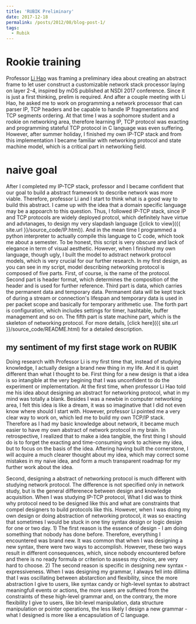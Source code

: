 ```yaml
---
title: 'RUBIK Preliminary'
date: 2017-12-18
permalink: /posts/2012/08/blog-post-1/
tags:
  - Rubik
---
```


Rookie training
======

Professor [Li Hao](http://gr.xjtu.edu.cn/web/hao.li) was framing a preliminary 
idea about creating an abstract frame to let user construct a customizable 
network stack processor laying on layer 2-4, inspired by mOS published at NSDI 
2017 conference. Since it is just a first thinking, prelim is required. And after 
a couple meeting with Li Hao, he asked me to work on programming a network processor
that can parser IP, TCP headers and be capable to handle IP fragmentations and TCP 
segments ordering. At that time I was a sophomore student and a rookie on networking area,
therefore learning IP, TCP protocol was exacting and programming stateful TCP 
protocol in C language was even suffering. However, after summer holiday, I finished my
own IP-TCP stack and from this implementation I became familiar with networking 
protocol and state machine model, which is a critical part in networking field.

naive goal
======

After I completed my IP-TCP stack, professor and I became confident that our goal 
to build a abstract framework to describe network was more viable. Therefore, 
professor Li and I start to think what is a good way to build this abstract. I came up
with the idea that a domain specific language may be a appoarch to this question. 
Thus, I followed IP-TCP stack, since IP and TCP protocols are widely deployed protcol, 
which definitely have virtue and advtanages, to design my very slapdash language
([click to view]({{ site.url }}/source_code/IP.html)). And in the mean time I programmed a python interpreter to actually 
compile this language to C code, which took me about a semester. To be honest, this 
script is very obscure and lack of elegance in term of visual aesthetic. However, 
when I finished my own language, though ugly, I built the model to adstract network 
protocol models, which is very crucial for our further research. In my first design, 
as you can see in my script, model describing networking protocol is composed of 
five parts. First, of course, is the name of the protocol. Second part is header 
format, which determines the composition of the header and is used for further 
reference. Third part is data, which carries the permanent data and temporary data.
Permanent data will be kept track of during a stream or connection's lifespan and 
temporary data is used in per packet scope and basically for temporary arithmetic 
use. The forth part is configuration, which includes settings for timer, hashtable, 
buffer management and so on. The fifth part is state machine part, which is the skeleton 
of networking protocol. For more details, [click here]({{ site.url }}/source_code/README.html) for a detailed description.

my sentiment of my first stage work on RUBIK
------

Doing research with Professor Li is my first time that, instead of studying 
knowledge, I actually design a brand new thing in my life. And it is quiet 
different than what I thought to be. First thing for a new design is that a idea 
is so intangible at the very begining that I was unconfident to do the experiment 
or implementation. At the first time, when professor Li Hao told me his idea about 
designing an abstract for networking protocol, what in my mind was totally a blank. 
Besides I was a newbie in computer networking area, I felt this idea is like a dream, 
it was so imaginative that I did not even know where should I start with. However, 
professor Li pointed me a very clear way to work on, which led me to build my own 
TCP/IP stack. Therefore as I had my basic knowledge about network, it became much 
easier to have my own abstract of network protocol in my brain. In retrospective, 
I realized that to make a idea tangible, the first thing I should do is to forget 
the exacting and time-consuming work to achieve my idea, but to focus on the basis 
of the idea. Aftering having built the cornerstone, I will acquire a much clearer 
thought about my idea, which may correct some mistakes in my naive idea, and form 
a much transparent roadmap for my further work about the idea.

Second, designing a abstract of networking protocol is much different with studying 
network protocol. The difference is not specified only in network study, but is 
the general differenece between design and knowledge acquisition. When I was studying 
IP-TCP protocol, What I did was to think why protocol need to be designed like this and 
what are constraints that compel designers to build protocols like this. However, 
when I was doing my own design or doing abstraction of networking protocol, it was 
so exacting that sometimes I would be stuck in one tiny syntax design or logic design 
for one or two day. 1) The first reason is the essence of design - I am doing something 
that nobody has done before. Therefore, everything I encountered was brand new. 
It was common that when I was designing a new syntax, there were two ways to accomplish. 
However, these two ways result in different consequences, which, since nobody encountered 
before and there is no ready formula or criterion to assess my choice, are very 
hard to choose. 2) The second reason is specific in designing new syntax - expressiveness. 
When I was designing my grammar, I always fell into dillima that I was oscillating between 
abstarction and flexibility, since the more abstraction I give to users, like 
syntax candy or high-level syntax to abstract meaningfull events or actions, the 
more users are suffered from the constraints of these high-level grammar and, on 
the contrary, the more flexibility I give to users, like bit-level manipulation, 
data structure manipulation or pointer operations, the less likely I design a new
grammar - what I designed is more like a encapsulation of C language.